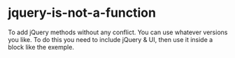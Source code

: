 # jquery-is-not-a-function

To add jQuery methods without any conflict. 
You can use whatever versions you like. 
To do this you need to include jQuery & UI, then use it inside a block like the exemple.

<pre>

<script type="text/javascript">
  
  (function($) {  // important!!!
	// in here it is safe to use $ for jQuery (nowhere else!)
	
	$(function(){
		$( "#datepicker" ).datepicker();
	})
	
   })(jQuery)
	
</script>

</pre>
